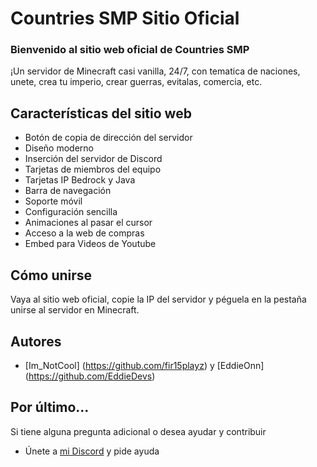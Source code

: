 # Countries SMP Sitio Oficial

### Bienvenido al sitio web oficial de Countries SMP

¡Un servidor de Minecraft casi vanilla, 24/7, con tematica de naciones, unete, crea tu imperio, crear guerras, evitalas, comercia, etc.

## Características del sitio web

- Botón de copia de dirección del servidor
- Diseño moderno
- Inserción del servidor de Discord
- Tarjetas de miembros del equipo
- Tarjetas IP Bedrock y Java
- Barra de navegación
- Soporte móvil
- Configuración sencilla
- Animaciones al pasar el cursor
- Acceso a la web de compras
- Embed para Videos de Youtube

## Cómo unirse
Vaya al sitio web oficial, copie la IP del servidor y péguela en la pestaña unirse al servidor en Minecraft.

## Autores
- [Im_NotCool] (https://github.com/fir15playz) y [EddieOnn] (https://github.com/EddieDevs)

## Por último...
Si tiene alguna pregunta adicional o desea ayudar y contribuir
- Únete a [mi Discord](https://discord.gg/37uwprb3WD) y pide ayuda
